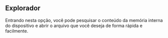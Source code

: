 ﻿## Explorador 

Entrando nesta opção, você pode pesquisar o conteúdo da memória interna do dispositivo e abrir o arquivo que você deseja de forma rápida e facilmente. 
